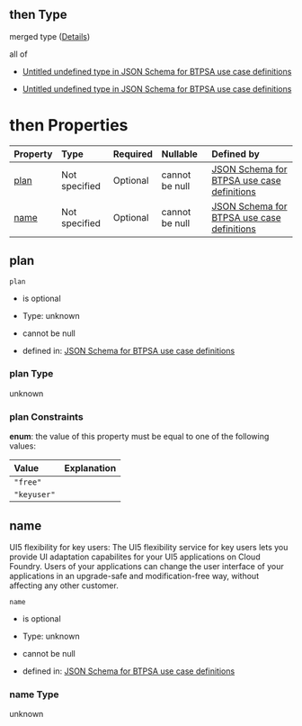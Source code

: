 ## then Type

merged type ([Details](btpsa-usecase-properties-services-items-allof-1-then-allof-117-then.md))

all of

*   [Untitled undefined type in JSON Schema for BTPSA use case definitions](btpsa-usecase-properties-services-items-allof-1-then-allof-117-then-allof-0.md "check type definition")

*   [Untitled undefined type in JSON Schema for BTPSA use case definitions](btpsa-usecase-properties-services-items-allof-1-then-allof-117-then-allof-1.md "check type definition")

# then Properties

| Property      | Type          | Required | Nullable       | Defined by                                                                                                                                                                                                              |
| :------------ | :------------ | :------- | :------------- | :---------------------------------------------------------------------------------------------------------------------------------------------------------------------------------------------------------------------- |
| [plan](#plan) | Not specified | Optional | cannot be null | [JSON Schema for BTPSA use case definitions](btpsa-usecase-properties-services-items-allof-1-then-allof-117-then-properties-plan.md "undefined#/properties/services/items/allOf/1/then/allOf/117/then/properties/plan") |
| [name](#name) | Not specified | Optional | cannot be null | [JSON Schema for BTPSA use case definitions](btpsa-usecase-properties-services-items-allof-1-then-allof-117-then-properties-name.md "undefined#/properties/services/items/allOf/1/then/allOf/117/then/properties/name") |

## plan



`plan`

*   is optional

*   Type: unknown

*   cannot be null

*   defined in: [JSON Schema for BTPSA use case definitions](btpsa-usecase-properties-services-items-allof-1-then-allof-117-then-properties-plan.md "undefined#/properties/services/items/allOf/1/then/allOf/117/then/properties/plan")

### plan Type

unknown

### plan Constraints

**enum**: the value of this property must be equal to one of the following values:

| Value       | Explanation |
| :---------- | :---------- |
| `"free"`    |             |
| `"keyuser"` |             |

## name

UI5 flexibility for key users: The UI5 flexibility service for key users lets you provide UI adaptation capabilites for your UI5 applications on Cloud Foundry. Users of your applications can change the user interface of your applications in an upgrade-safe and modification-free way, without affecting any other customer.

`name`

*   is optional

*   Type: unknown

*   cannot be null

*   defined in: [JSON Schema for BTPSA use case definitions](btpsa-usecase-properties-services-items-allof-1-then-allof-117-then-properties-name.md "undefined#/properties/services/items/allOf/1/then/allOf/117/then/properties/name")

### name Type

unknown
